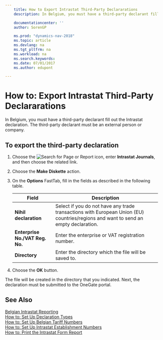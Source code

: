 ```yaml
---
    title: How to Export Intrastat Third-Party Declararations
    description: In Belgium, you must have a third-party declarant fill out the Intrastat declaration. The third-party declarant must be an external person or company.

    documentationcenter: ''
    author: SorenGP

    ms.prod: "dynamics-nav-2018"
    ms.topic: article
    ms.devlang: na
    ms.tgt_pltfrm: na
    ms.workload: na
    ms.search.keywords:
    ms.date: 07/01/2017
    ms.author: edupont

---
```

# How to: Export Intrastat Third-Party Declararations
In Belgium, you must have a third-party declarant fill out the Intrastat declaration. The third-party declarant must be an external person or company.  

## To export the third-party declaration  

1.  Choose the ![Search for Page or Report](../../media/ui-search/search_small.png "Search for Page or Report icon") icon, enter **Intrastat Journals**, and then choose the related link.  
2.  Choose the **Make Diskette** action.  
3.  On the **Options** FastTab, fill in the fields as described in the following table.  

    |Field|Description|  
    |---------------------------------|---------------------------------------|  
    |**Nihil declaration**|Select if you do not have any trade transactions with European Union (EU) countries/regions and want to send an empty declaration.|  
    |**Enterprise No./VAT Reg. No.**|Enter the enterprise or VAT registration number.|  
    |**Directory**|Enter the directory which the file will be saved to.|  

4.  Choose the **OK** button.  

The file will be created in the directory that you indicated. Next, the declaration must be submitted to the OneGate portal.  

## See Also  
 [Belgian Intrastat Reporting](belgian-intrastat-reporting.md)   
 [How to: Set Up Declaration Types](how-to-set-up-declaration-types.md)   
 [How to: Set Up Belgian Tariff Numbers](how-to-set-up-belgian-tariff-numbers.md)   
 [How to: Set Up Intrastat Establishment Numbers](how-to-set-up-intrastat-establishment-numbers.md)   
 [How to: Print the Intrastat Form Report](how-to-print-the-intrastat-form-report.md)
